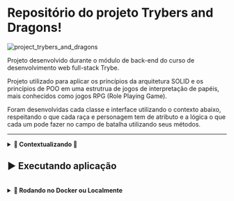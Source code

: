# Repositório do projeto Trybers and Dragons!

![project_trybers_and_dragons](https://user-images.githubusercontent.com/104791582/215762786-64898841-d6b0-4ae2-96e4-bd4c49aa48dd.jpg)

<p>Projeto desenvolvido durante o módulo de back-end do curso de desenvolvimento web full-stack Trybe.</p>
<p>Projeto utilizado para aplicar os príncípios da arquitetura SOLID e os princípios de POO em uma estrutrua de jogos de interpretação de papéis, mais conhecidos como jogos RPG (Role Playing Game).</p>
<p>Foram desenvolvidas cada classe e interface utilizando o contexto abaixo, respeitando o que cada raça e personagem tem de atributo e a lógica o que cada um pode fazer no campo de batalha utilizando seus métodos.</p>
<hr/>

<details>
  <summary><strong>🐉 Contextualizando 🐲</strong></summary><br />

  No universo de Trybers and Dragons - T&D, quase todos os seres que andam por essas terras pertencem a uma **raça** definida.

  As diversas raças (como, por exemplo, Élfica, Orc ou Anã) definem as características das personagens dentro do jogo desde a sua criação, como os seus pontos de vida e a sua destreza. No entanto, existem seres bestiais denominados **monstros** que não possuem uma raça específica, mas podem lutar.

  Alguns seres também possuem uma **energia** e, ao treinarem o uso da energia, passam a possuir um **arquétipo**. De modo geral, os arquétipos definem a vocação de uma personagem, suas habilidades e visão de mundo: como encaram as situações, exploram masmorras ou enfrentam monstros. Como exemplos de arquétipos presentes em T&D, podemos citar guerreiro, mago e necromante.

  Boa parte dos seres podem ser considerados lutadores, bastando para isso possuir alguns atributos específicos. Em muitas ocasiões podem acontecer lutas entre personagens diversas, bem como entre personagens e monstros.

  **_Now, follow ~~the blind~~ the dungeon master!_**

</details>

## ▶️ Executando aplicação
</br>
<details>
  <summary><strong>🐋 Rodando no Docker ou Localmente</strong></summary><br />

  ## Com Docker

  > Rode o serviço `node` com o comando `docker-compose up -d`.
  - Esse serviço irá inicializar um container chamado `trybers_and_dragons`.
  - A partir daqui você pode rodar o container `trybers_and_dragons` via CLI ou abri-lo no VS Code.
  > Use o comando `docker exec -it trybers_and_dragons bash`.
  - Ele te dará acesso ao terminal interativo do container criado pelo compose, que está rodando em segundo plano.
  > Instale as dependências [**Caso existam**] com `npm install`
  ⚠ Atenção ⚠ Caso opte por utilizar o Docker, **TODOS** os comandos disponíveis no `package.json` (npm start, npm test, npm run dev, ...) devem ser executados **DENTRO** do container, ou seja, no terminal que aparece após a execução do comando `docker exec` citado acima.
  ⚠ Atenção ⚠ Não rode o comando npm audit fix! Ele atualiza várias dependências do projeto, e essa atualização gera conflitos com o avaliador.


✨ **Dica:** A extensão `Remote - Containers` (que estará na seção de extensões recomendadas do VS Code) é indicada para que você possa desenvolver sua aplicação no container Docker direto no VS Code, como você faz com seus arquivos locais.

<img src="https://user-images.githubusercontent.com/104791582/213542711-a092f145-a6e3-4172-89f4-417379cfefae.png" width="800px" >

---

  ## Sem Docker

  > Instale as dependências [**Caso existam**] com `npm install`
  ⚠ Atenção ⚠ Não rode o comando npm audit fix! Ele atualiza várias dependências do projeto, e essa atualização gera conflitos com o avaliador.
  ✨ **Dica:** Para rodar o projeto desta forma, obrigatoriamente você deve ter o `node` instalado em seu computador.

  ✨ **Dica:** O avaliador espera que a versão do `node` utilizada seja a 16.

  <br/>
</details>

<br/>
